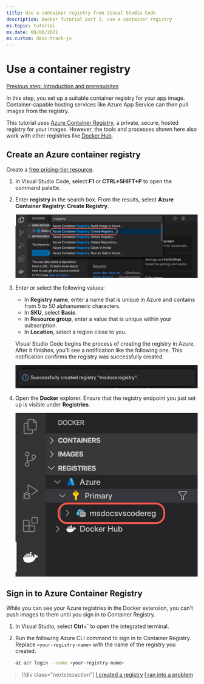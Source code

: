 ```yaml
---
title: Use a container registry from Visual Studio Code
description: Docker Tutorial part 2, use a container registry
ms.topic: tutorial
ms.date: 08/06/2021
ms.custom: devx-track-js
---
```


# Use a container registry

[Previous step: Introduction and prerequisites](tutorial-vscode-docker-node-01.md)

In this step, you set up a suitable container registry for your app image. Container-capable hosting services like Azure App Service can then pull images from the registry.

This tutorial uses [Azure Container Registry](https://azure.microsoft.com/services/container-registry/), a private, secure, hosted registry for your images. However, the tools and processes shown here also work with other registries like [Docker Hub](https://hub.docker.com/).

## Create an Azure container registry

Create a [free pricing-tier resource](../../core/what-is-azure-for-javascript-development.md#free-tier-resources).

1. In Visual Studio Code, select **F1** or **CTRL+SHIFT+P** to open the command palette.

1. Enter **registry** in the search box. From the results, select **Azure Container Registry: Create Registry**.

   ![The Docker explorer in Visual Studio Code](../../media/deploy-containers/docker-create-registry.jpg)

1. Enter or select the following values:

    - In **Registry name**, enter a name that is unique in Azure and contains from 5 to 50 alphanumeric characters.
    - In **SKU**, select **Basic**.
    - In **Resource group**, enter a value that is unique within your subscription.
    - In **Location**, select a region close to you.

    Visual Studio Code begins the process of creating the registry in Azure. After it finishes, you'll see a notification like the following one. This notification confirms the registry was successfully created.

   ![Confirmation in Visual Studio Code that the registry was created](../../media/deploy-containers/registry-created.jpg)

1. Open the **Docker** explorer. Ensure that the registry endpoint you just set up is visible under **Registries**.

   ![Verification that the registry appears in the Docker explorer](../../media/deploy-containers/docker-explorer-registry.jpg)

## Sign in to Azure Container Registry

While you can see your Azure registries in the Docker extension, you can't push images to them until you sign in to Container Registry.

1. In Visual Studio, select **Ctrl**+**`** to open the integrated terminal.

1. Run the following Azure CLI command to sign in to Container Registry. Replace `<your-registry-name>` with the name of the registry you created.

    ```bash
    az acr login --name <your-registry-name>
    ```

> [!div class="nextstepaction"]
> [I created a registry](tutorial-vscode-docker-node-03.md) [I ran into a problem](https://www.research.net/r/PWZWZ52?tutorial=docker-extension&step=create-registry)
 
